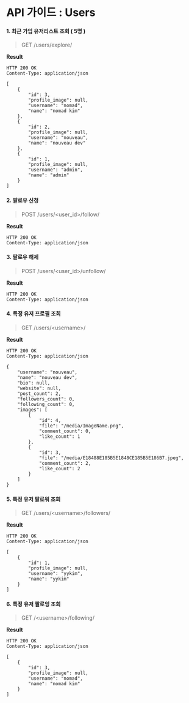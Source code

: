 # API 가이드 : Users

#### 1. 최근 가입 유저리스트 조회 ( 5명 )

> GET /users/explore/

**Result**

```
HTTP 200 OK
Content-Type: application/json

[
    {
        "id": 3,
        "profile_image": null,
        "username": "nomad",
        "name": "nomad kim"
    },
    {
        "id": 2,
        "profile_image": null,
        "username": "nouveau",
        "name": "nouveau dev"
    },
    {
        "id": 1,
        "profile_image": null,
        "username": "admin",
        "name": "admin"
    }
]
```

#### 2. 팔로우 신청

> POST /users/\<user_id>/follow/

**Result**

```
HTTP 200 OK  
Content-Type: application/json
```

#### 3. 팔로우 해제

> POST /users/\<user_id>/unfollow/

**Result**

```
HTTP 200 OK
Content-Type: application/json
```

#### 4. 특정 유저 프로필 조회

> GET /users/\<username>/

**Result**

```
HTTP 200 OK
Content-Type: application/json

{
    "username": "nouveau",
    "name": "nouveau dev",
    "bio": null,
    "website": null,
    "post_count": 2,
    "followers_count": 0,
    "following_count": 0,
    "images": [
        {
            "id": 4,
            "file": "/media/ImageName.png",
            "comment_count": 0,
            "like_count": 1
        },
        {
            "id": 3,
            "file": "/media/E18488E185B5E1848CE185B5E186B7.jpeg",
            "comment_count": 2,
            "like_count": 2
        }
    ]
}
```

#### 5. 특정 유저 팔로워 조회

> GET /users/\<username>/followers/

**Result**

```
HTTP 200 OK
Content-Type: application/json

[
    {
        "id": 1,
        "profile_image": null,
        "username": "yykim",
        "name": "yykim"
    }
]
```

#### 6. 특정 유저 팔로잉 조회

> GET /\<username>/following/

**Result**

```
HTTP 200 OK
Content-Type: application/json

[
    {
        "id": 3,
        "profile_image": null,
        "username": "nomad",
        "name": "nomad kim"
    }
]
```
